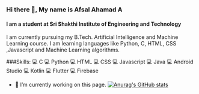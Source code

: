 ### Hi there 👋, My name is Afsal Ahamad A
#### I am a student at Sri Shakthi Institute of Engineering and Technology
I am currently pursuing my B.Tech. Artificial Intelligence and Machine Learning course. I am learning languages like Python, C, HTML, CSS ,Javascript and Machine Learning algorithms.

###Skills:
💻 C
💻 Python
💻 HTML 
💻 CSS 
💻 Javascript
💻 Java
💻 Android Studio
💻 Kotlin
💻 Flutter
💻 Firebase


- 🔭 I’m currently working on this page. 
[![Anurag's GitHub stats](https://github-readme-stats.vercel.app/api?username=Thenameisafsal)](https://github.com/anuraghazra/github-readme-stats)



